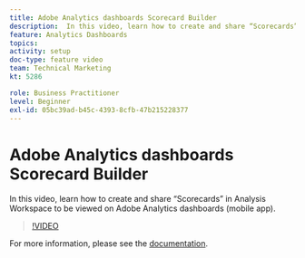 ```yaml
---
title: Adobe Analytics dashboards Scorecard Builder
description:  In this video, learn how to create and share “Scorecards” in Analysis Workspace to be viewed on Adobe Analytics dashboards (mobile app).
feature: Analytics Dashboards
topics: 
activity: setup
doc-type: feature video
team: Technical Marketing
kt: 5286

role: Business Practitioner
level: Beginner
exl-id: 05bc39ad-b45c-4393-8cfb-47b215228377
---
```

# Adobe Analytics dashboards Scorecard Builder

 In this video, learn how to create and share “Scorecards” in Analysis Workspace to be viewed on Adobe Analytics dashboards (mobile app).

>[!VIDEO](https://video.tv.adobe.com/v/34544/?quality=12)

For more information, please see the [documentation](https://docs.adobe.com/help/en/analytics/analyze/mobapp/home.html).
